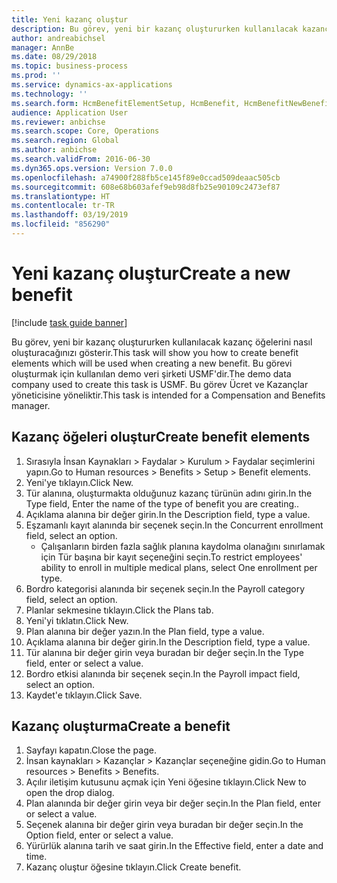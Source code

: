 ```yaml
---
title: Yeni kazanç oluştur
description: Bu görev, yeni bir kazanç oluştururken kullanılacak kazanç öğelerini nasıl oluşturacağınızı gösterir.
author: andreabichsel
manager: AnnBe
ms.date: 08/29/2018
ms.topic: business-process
ms.prod: ''
ms.service: dynamics-ax-applications
ms.technology: ''
ms.search.form: HcmBenefitElementSetup, HcmBenefit, HcmBenefitNewBenefit, HcmBenefitPlanLookup
audience: Application User
ms.reviewer: anbichse
ms.search.scope: Core, Operations
ms.search.region: Global
ms.author: anbichse
ms.search.validFrom: 2016-06-30
ms.dyn365.ops.version: Version 7.0.0
ms.openlocfilehash: a74900f288fb5ce145f89e0ccad509deaac505cb
ms.sourcegitcommit: 608e68b603afef9eb98d8fb25e90109c2473ef87
ms.translationtype: HT
ms.contentlocale: tr-TR
ms.lasthandoff: 03/19/2019
ms.locfileid: "856290"
---
```

# <a name="create-a-new-benefit"></a><span data-ttu-id="80781-103">Yeni kazanç oluştur</span><span class="sxs-lookup"><span data-stu-id="80781-103">Create a new benefit</span></span>

[!include [task guide banner](../../includes/task-guide-banner.md)]

<span data-ttu-id="80781-104">Bu görev, yeni bir kazanç oluştururken kullanılacak kazanç öğelerini nasıl oluşturacağınızı gösterir.</span><span class="sxs-lookup"><span data-stu-id="80781-104">This task will show you how to create benefit elements which will be used when creating a new benefit.</span></span> <span data-ttu-id="80781-105">Bu görevi oluşturmak için kullanılan demo veri şirketi USMF'dir.</span><span class="sxs-lookup"><span data-stu-id="80781-105">The demo data company used to create this task is USMF.</span></span> <span data-ttu-id="80781-106">Bu görev Ücret ve Kazançlar yöneticisine yöneliktir.</span><span class="sxs-lookup"><span data-stu-id="80781-106">This task is intended for a Compensation and Benefits manager.</span></span>


## <a name="create-benefit-elements"></a><span data-ttu-id="80781-107">Kazanç öğeleri oluştur</span><span class="sxs-lookup"><span data-stu-id="80781-107">Create benefit elements</span></span>
1. <span data-ttu-id="80781-108">Sırasıyla İnsan Kaynakları > Faydalar > Kurulum > Faydalar seçimlerini yapın.</span><span class="sxs-lookup"><span data-stu-id="80781-108">Go to Human resources > Benefits > Setup > Benefit elements.</span></span>
2. <span data-ttu-id="80781-109">Yeni'ye tıklayın.</span><span class="sxs-lookup"><span data-stu-id="80781-109">Click New.</span></span>
3. <span data-ttu-id="80781-110">Tür alanına, oluşturmakta olduğunuz kazanç türünün adını girin.</span><span class="sxs-lookup"><span data-stu-id="80781-110">In the Type field, Enter the name of the type of benefit you are creating..</span></span>
4. <span data-ttu-id="80781-111">Açıklama alanına bir değer girin.</span><span class="sxs-lookup"><span data-stu-id="80781-111">In the Description field, type a value.</span></span>
5. <span data-ttu-id="80781-112">Eşzamanlı kayıt alanında bir seçenek seçin.</span><span class="sxs-lookup"><span data-stu-id="80781-112">In the Concurrent enrollment field, select an option.</span></span>
    * <span data-ttu-id="80781-113">Çalışanların birden fazla sağlık planına kaydolma olanağını sınırlamak için Tür başına bir kayıt seçeneğini seçin.</span><span class="sxs-lookup"><span data-stu-id="80781-113">To restrict employees' ability to enroll in multiple medical plans, select One enrollment per type.</span></span>  
6. <span data-ttu-id="80781-114">Bordro kategorisi alanında bir seçenek seçin.</span><span class="sxs-lookup"><span data-stu-id="80781-114">In the Payroll category field, select an option.</span></span>
7. <span data-ttu-id="80781-115">Planlar sekmesine tıklayın.</span><span class="sxs-lookup"><span data-stu-id="80781-115">Click the Plans tab.</span></span>
8. <span data-ttu-id="80781-116">Yeni'yi tıklatın.</span><span class="sxs-lookup"><span data-stu-id="80781-116">Click New.</span></span>
9. <span data-ttu-id="80781-117">Plan alanına bir değer yazın.</span><span class="sxs-lookup"><span data-stu-id="80781-117">In the Plan field, type a value.</span></span>
10. <span data-ttu-id="80781-118">Açıklama alanına bir değer girin.</span><span class="sxs-lookup"><span data-stu-id="80781-118">In the Description field, type a value.</span></span>
11. <span data-ttu-id="80781-119">Tür alanına bir değer girin veya buradan bir değer seçin.</span><span class="sxs-lookup"><span data-stu-id="80781-119">In the Type field, enter or select a value.</span></span>
12. <span data-ttu-id="80781-120">Bordro etkisi alanında bir seçenek seçin.</span><span class="sxs-lookup"><span data-stu-id="80781-120">In the Payroll impact field, select an option.</span></span>
13. <span data-ttu-id="80781-121">Kaydet'e tıklayın.</span><span class="sxs-lookup"><span data-stu-id="80781-121">Click Save.</span></span>

## <a name="create-a-benefit"></a><span data-ttu-id="80781-122">Kazanç oluşturma</span><span class="sxs-lookup"><span data-stu-id="80781-122">Create a benefit</span></span>
1. <span data-ttu-id="80781-123">Sayfayı kapatın.</span><span class="sxs-lookup"><span data-stu-id="80781-123">Close the page.</span></span>
2. <span data-ttu-id="80781-124">İnsan kaynakları > Kazançlar > Kazançlar seçeneğine gidin.</span><span class="sxs-lookup"><span data-stu-id="80781-124">Go to Human resources > Benefits > Benefits.</span></span>
3. <span data-ttu-id="80781-125">Açılır iletişim kutusunu açmak için Yeni öğesine tıklayın.</span><span class="sxs-lookup"><span data-stu-id="80781-125">Click New to open the drop dialog.</span></span>
4. <span data-ttu-id="80781-126">Plan alanında bir değer girin veya bir değer seçin.</span><span class="sxs-lookup"><span data-stu-id="80781-126">In the Plan field, enter or select a value.</span></span>
5. <span data-ttu-id="80781-127">Seçenek alanına bir değer girin veya buradan bir değer seçin.</span><span class="sxs-lookup"><span data-stu-id="80781-127">In the Option field, enter or select a value.</span></span>
6. <span data-ttu-id="80781-128">Yürürlük alanına tarih ve saat girin.</span><span class="sxs-lookup"><span data-stu-id="80781-128">In the Effective field, enter a date and time.</span></span>
7. <span data-ttu-id="80781-129">Kazanç oluştur öğesine tıklayın.</span><span class="sxs-lookup"><span data-stu-id="80781-129">Click Create benefit.</span></span>

